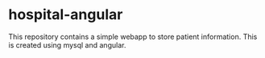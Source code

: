 # hospital-angular
This repository contains a simple webapp to store patient information. This is created using mysql and angular.
